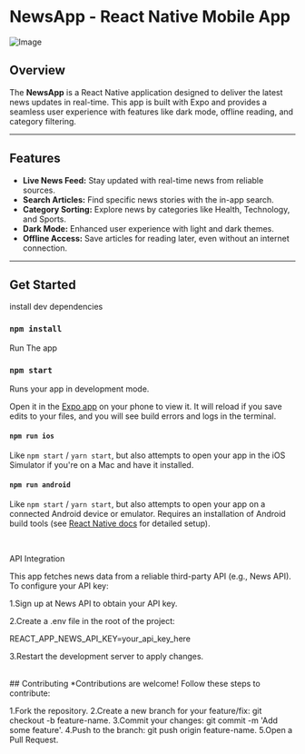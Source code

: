 # NewsApp - React Native Mobile App

![Image](https://cdn.dribbble.com/userupload/11230077/file/original-5bd1c582562508ab6d9e5fb52be12d6b.png?resize=1504x846)

## Overview

The **NewsApp** is a React Native application designed to deliver the latest news updates in real-time. This app is built with Expo and provides a seamless user experience with features like dark mode, offline reading, and category filtering.

---

## Features

- **Live News Feed:** Stay updated with real-time news from reliable sources.
- **Search Articles:** Find specific news stories with the in-app search.
- **Category Sorting:** Explore news by categories like Health, Technology, and Sports.
- **Dark Mode:** Enhanced user experience with light and dark themes.
- **Offline Access:** Save articles for reading later, even without an internet connection.

---
  

## Get Started

install dev dependencies

### `npm install`

Run The app

### `npm start`

Runs your app in development mode.

Open it in the [Expo app](https://expo.io) on your phone to view it. It will reload if you save edits to your files, and you will see build errors and logs in the terminal.

#### `npm run ios`

Like `npm start` / `yarn start`, but also attempts to open your app in the iOS Simulator if you're on a Mac and have it installed.

#### `npm run android`

Like `npm start` / `yarn start`, but also attempts to open your app on a connected Android device or emulator. Requires an installation of Android build tools (see [React Native docs](https://facebook.github.io/react-native/docs/getting-started.html) for detailed setup).

<br />

API Integration

This app fetches news data from a reliable third-party API (e.g., News API). To configure your API key:

1.Sign up at News API to obtain your API key.

2.Create a .env file in the root of the project:

REACT_APP_NEWS_API_KEY=your_api_key_here

3.Restart the development server to apply changes.

<br/>
## Contributing
*Contributions are welcome! Follow these steps to contribute:

1.Fork the repository.
2.Create a new branch for your feature/fix: git checkout -b feature-name.
3.Commit your changes: git commit -m 'Add some feature'.
4.Push to the branch: git push origin feature-name.
5.Open a Pull Request.

